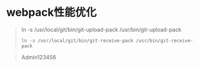 # webpack性能优化

> ln -s /usr/local/git/bin/git-upload-pack /usr/bin/git-upload-pack
>
> ```
> ln -s /usr/local/git/bin/git-receive-pack /usr/bin/git-receive-pack 
> ```

> Admin123456
